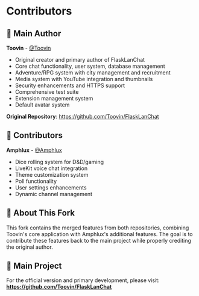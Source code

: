 # Contributors

## 👑 Main Author
**Toovin** - [@Toovin](https://github.com/Toovin)
- Original creator and primary author of FlaskLanChat
- Core chat functionality, user system, database management
- Adventure/RPG system with city management and recruitment
- Media system with YouTube integration and thumbnails
- Security enhancements and HTTPS support
- Comprehensive test suite
- Extension management system
- Default avatar system

**Original Repository**: https://github.com/Toovin/FlaskLanChat

## 🤝 Contributors
**Amphlux** - [@Amphlux](https://github.com/Amphlux)
- Dice rolling system for D&D/gaming
- LiveKit voice chat integration
- Theme customization system
- Poll functionality
- User settings enhancements
- Dynamic channel management

## 🎯 About This Fork
This fork contains the merged features from both repositories, combining Toovin's core application with Amphlux's additional features. The goal is to contribute these features back to the main project while properly crediting the original author.

## 🚀 Main Project
For the official version and primary development, please visit:
**https://github.com/Toovin/FlaskLanChat**